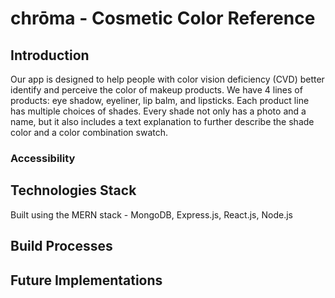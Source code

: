 # chrōma - Cosmetic Color Reference 

## Introduction
Our app is designed to help people with color vision deficiency (CVD) better identify and perceive the color of makeup products. We have 4 lines of products: eye shadow, eyeliner, lip balm, and lipsticks. Each product line has multiple choices of shades. Every shade not only has a photo and a name, but it also includes a text explanation to further describe the shade color and a color combination swatch.

### Accessibility


## Technologies Stack

Built using the MERN stack - MongoDB, Express.js, React.js, Node.js

## Build Processes

<!-- ![Figma]()
![ERD]() -->

## Future Implementations


